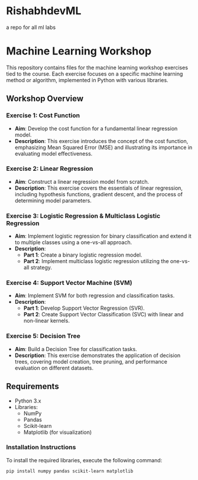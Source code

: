 # RishabhdevML
a repo for all ml labs
# Machine Learning Workshop

This repository contains files for the machine learning workshop exercises tied to the course. Each exercise focuses on a specific machine learning method or algorithm, implemented in Python with various libraries.

## Workshop Overview

### Exercise 1: Cost Function
- **Aim**: Develop the cost function for a fundamental linear regression model.
- **Description**: This exercise introduces the concept of the cost function, emphasizing Mean Squared Error (MSE) and illustrating its importance in evaluating model effectiveness.

### Exercise 2: Linear Regression
- **Aim**: Construct a linear regression model from scratch.
- **Description**: This exercise covers the essentials of linear regression, including hypothesis functions, gradient descent, and the process of determining model parameters.

### Exercise 3: Logistic Regression & Multiclass Logistic Regression
- **Aim**: Implement logistic regression for binary classification and extend it to multiple classes using a one-vs-all approach.
- **Description**: 
  - **Part 1**: Create a binary logistic regression model.
  - **Part 2**: Implement multiclass logistic regression utilizing the one-vs-all strategy.

### Exercise 4: Support Vector Machine (SVM)
- **Aim**: Implement SVM for both regression and classification tasks.
- **Description**: 
  - **Part 1**: Develop Support Vector Regression (SVR).
  - **Part 2**: Create Support Vector Classification (SVC) with linear and non-linear kernels.

### Exercise 5: Decision Tree
- **Aim**: Build a Decision Tree for classification tasks.
- **Description**: This exercise demonstrates the application of decision trees, covering model creation, tree pruning, and performance evaluation on different datasets.

## Requirements
- Python 3.x
- Libraries:
  - NumPy
  - Pandas
  - Scikit-learn
  - Matplotlib (for visualization)

### Installation Instructions
To install the required libraries, execute the following command:

```bash
pip install numpy pandas scikit-learn matplotlib
